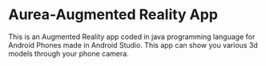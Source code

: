 # Aurea-Augmented Reality App
This is an Augmented Reality app coded in java programming language for Android Phones made in Android Studio. This app can show you various 3d models through your phone camera.
